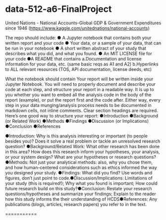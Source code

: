 # data-512-a6-FinalProject
United Nations - National Accounts-Global GDP &amp; Government Expenditures since 1946 (https://www.kaggle.com/unitednations/national-accounts)

The repo should include:
● A Jupyter notebook that contains both your written report and your code
● Your data, or a sample of your data, that can be run in your notebook
● A short written abstract of your study that describes what you did, and what you found.
● An MIT LICENSE file for your code
●A README that contains
  a.Documentation and license information for your data, etc. (same basic reqs as A1 and A2)
  b.Hyperlinks to ALL relevant resources (TOS, API documentation, license deeds, etc)

  What the notebook should contain
  Your report will be written inside your Jupyter Notebook. You will need to properly document and describe your code at each step, and structure your report in a readable way.
  It is up to you whether you want to embed all the analysis code in the body of the report (example), or put the report first and the code after. Either way, every step in your data munging/analysis process needs to be documented in markdown cells, not inline comments.
  Clear section headings are required. Here’s one good way to structure your report:
  ●Introduction
  ●Background (or Related Work)
  ●Methods
  ●Findings
  ●Discussion (or Implications)
  ●Conclusion
  ●References


  ●Introduction: Why is this analysis interesting or important (to people besides you)? Does it solve a real problem or tackle an unresolved research question? ●Background/Related Work: What other research has been done in this area? How does this research inform your hypotheses, your analysis, or your system design? What are your hypotheses or research questions?●Methods: Not just your analytical methods: also, why you chose them, and how human-centered considerations such as ethics informed the way you designed your study. ●Findings: What did you find? Use words and figures, don’t just point to code.●Discussion/Implications: Limitations of your study (this is required!); Why what you found is important; How could future research build on this study?●Conclusion: Restate your research questions/hypotheses and summarize your findings; Explain to the reader how this study informs the their understanding of HCDS●References: Any publications (blogs, articles, research papers) you refer to in the text.

  ===========
